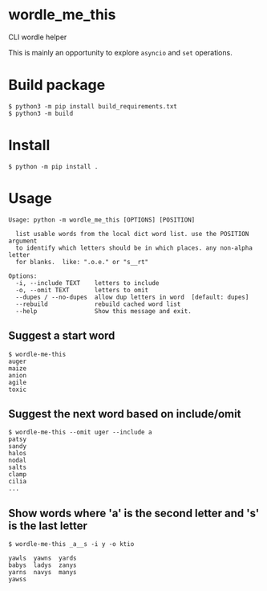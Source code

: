 # wordle_me_this
CLI wordle helper

This is mainly an opportunity to explore `asyncio` and `set` operations.  

# Build package

```
$ python3 -m pip install build_requirements.txt
$ python3 -m build
```

# Install

```
$ python -m pip install .
```

# Usage

```
Usage: python -m wordle_me_this [OPTIONS] [POSITION]

  list usable words from the local dict word list. use the POSITION argument
  to identify which letters should be in which places. any non-alpha letter
  for blanks.  like: ".o.e." or "s__rt"

Options:
  -i, --include TEXT    letters to include
  -o, --omit TEXT       letters to omit
  --dupes / --no-dupes  allow dup letters in word  [default: dupes]
  --rebuild             rebuild cached word list
  --help                Show this message and exit.
```

## Suggest a start word

```
$ wordle-me-this
auger
maize
anion
agile
toxic
```

## Suggest the next word based on include/omit

```
$ wordle-me-this --omit uger --include a
patsy
sandy
halos
nodal
salts
clamp
cilia
...
```

## Show words where 'a' is the second letter and 's' is the last letter
```
$ wordle-me-this _a__s -i y -o ktio

yawls  yawns  yards
babys  ladys  zanys
yarns  navys  manys
yawss

```
